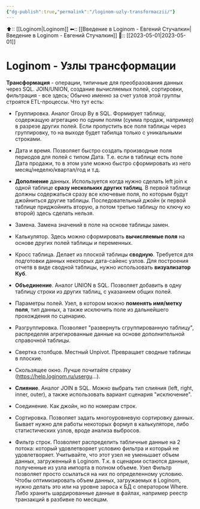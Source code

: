 ```yaml
---
{"dg-publish":true,"permalink":"/loginom-uzly-transformaczii/"}
---
```



⬆:: [[Loginom\|Loginom]]
⬅:: [[Введение в Loginom - Евгений Стучалкин\|Введение в Loginom - Евгений Стучалкин]]
📅:: [[2023-05-01\|2023-05-01]] 

# Loginom - Узлы трансформации


**Трансформация** - операции, типичные для преобразования данных через SQL. JOIN/UNION, создание вычисляемых полей, сортировки, фильтрация - все здесь; Обычно именно за счет узлов этой группы строятся ETL-процессы. Что тут есть:

- Группировка. Аналог Group By в SQL. Формирует таблицу, содержащую агрегацию по одним полям (сумма продаж, например) в разрезе других полей. Если пропустить все поля таблицы через группировку, то на выходе будет табилца только с уникальными строками.

- Дата и время. Позволяет быстро создать производные поля периодов для полей с типом Дата. Т.е. если в таблице есть поле Дата продажи, то в этом узле можно быстро сформировать из него месяц/неделю/квартал/год и т.д.

- **Дополнение** данных. Используется когда нужно сделать left join к одной таблице **сразу нескольких других таблиц**. В первой таблице должны содержаться сразу все ключевые поля, по которым будут джойниться другие таблицы. Последовательный джойн (к первой таблице приджойнить вторую, а потом третью таблицу по ключу ко второй) здесь сделать нельзя.

- Замена. Замена значений в поле на основе таблицы замен.

- Калькулятор. Здесь можно сформировать **вычисляемые поля** на основе других полей таблицы и переменных.

- Кросс таблица. Делает из плоской таблицы **сводную**. Требуется для подготовки данных некоторых дата-сайенс узлов. Для построения отчетв в виде сводной таблицы, нужно использовать **визуализатор Куб**.

- **Объединение**. Аналог UNION в SQL. Позволяет добавить в одну таблицу строки из других таблиц, с указанием общих полей.

- Параметры полей. Узел, в котором можно **поменять имя/метку поля**, тип данных, а также исключить поле из дальнейшего прохождения по сценарию.

- Разгруппировка. Позволяет "развернуть сгруппированную таблицу", распределяя агрегированные данные на основе дополнительной справочной таблицы.

- Свертка столбцов. Местный Unpivot. Превращает сводные таблицы в плоские.

- Скользящее окно. Лучше почитайте справку (https://help.loginom.ru/usergu...).

- **Слияние**. Аналог JOIN в SQL. Можно выбрать тип слияния (left, right, inner, outer), а также использовать вариант сценария "исключение".

- Соединение. Как джойн, но по номерам строк.

- Сортировка. Позволяет задать многоуровневую сортировку данных. Бывает нужно для работы некоторых формул в калькуляторе, либо статистических узлов, вроде анализа выбросов.

- Фильтр строк. Позволяет распределить табличные данные на 2 потока: который удовлетворяет условию фильтра и который не удовлетворяет. Учитывайте, что этот узел не уменьшает объем данных, загруженный в Loginom. Т.к. в сценарии остаются данные, полученные из узла импорта в полном объеме. Узел Фильтр позволяет просто ссылаться на них по определенному условию. Чтобы оптимизировать объем данных, загружаемых в Loginom, нужно делать это или на уровне зароса к БД с оператором Where. Либо хранить шардированные данные в файлах, например реестр транзакций в разбивке по месяцам.
